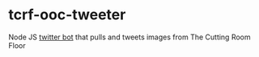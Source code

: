 # tcrf-ooc-tweeter
Node JS [twitter bot](https://twitter.com/TCRF_NoContext) that pulls and tweets images from The Cutting Room Floor
